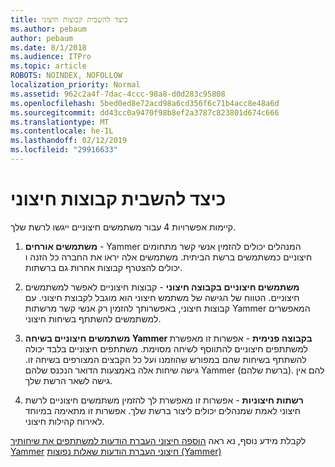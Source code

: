 ```yaml
---
title: כיצד להשבית קבוצות חיצוני
ms.author: pebaum
author: pebaum
ms.date: 8/1/2018
ms.audience: ITPro
ms.topic: article
ROBOTS: NOINDEX, NOFOLLOW
localization_priority: Normal
ms.assetid: 962c2a4f-7dac-4ccc-98a8-d0d283c95808
ms.openlocfilehash: 5bed0ed8e72acd98a6cd356f6c71b4acc8e48a6d
ms.sourcegitcommit: dd43cc0a9470f98b8ef2a3787c823801d674c666
ms.translationtype: MT
ms.contentlocale: he-IL
ms.lasthandoff: 02/12/2019
ms.locfileid: "29916633"
---
```

# <a name="how-to-disable-external-groups"></a>כיצד להשבית קבוצות חיצוני

קיימות אפשרויות 4 עבור משתמשים חיצוניים ייגשו לרשת שלך.
  
1. **משתמשים אורחים** - Yammer המנהלים יכולים להזמין אנשי קשר מתחומים חיצוניים כמשתמשים ברשת הביתית. משתמשים אלה יראו את החברה כל הזנה ו יכולים להצטרף קבוצות אחרות גם ברשתות. 
    
2. **משתמשים חיצוניים בקבוצה חיצוני** - קבוצות חיצוניים לאפשר למשתמשים חיצוניים. הטווח של הגישה של משתמש חיצוני הוא מוגבל לקבוצת חיצוני. עם קבוצות חיצוני, באפשרותך להזמין רק אנשי קשר מרשתות Yammer המאפשרים למשתמשים להשתתף בשיחות חיצוני. 
    
3. **משתמשים חיצוניים בשיחה Yammer בקבוצה פנימית** - אפשרות זו מאפשרת למשתתפים חיצוניים להתווסף לשיחה מסוימת. משתתפים חיצוניים בלבד יכולה להשתתף בשיחות שהם במפורש שהוזמנו ועל כל הקבצים המצורפים בשיחה זו. גישה שיחות אלה באמצעות הדואר הנכנס שלהם Yammer (ברשת שלהם). להם אין גישה לשאר הרשת שלך. 
    
4. **רשתות חיצוניות** - אפשרות זו מאפשרת לך להזמין משתמשים חיצוניים לרשת חיצוני לאמת שמנהלים יכולים ליצור ברשת שלך. אפשרות זו מתאימה במיוחד לאירוח קהילות חיצוני. 
    
לקבלת מידע נוסף, נא ראה [הוספה חיצוני העברת הודעות למשתתפים את שיחותיך Yammer](https://support.office.com/article/add-external-messaging-participants-to-your-yammer-conversations-423653bb-86b2-4eac-9d7e-dca121f7c16c?ui=en-US&amp;rs=en-US&amp;ad=US) [חיצוני העברת הודעות שאלות נפוצות (Yammer)](https://support.office.com/article/External-messaging-FAQ-Yammer-35b59d6c-bb1c-4541-bf19-9f67d2f2b199)
  

